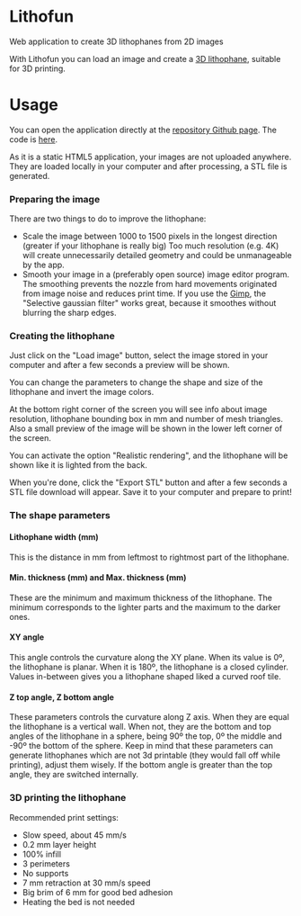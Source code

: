 # Lithofun

Web application to create 3D lithophanes from 2D images

With Lithofun you can load an image and create a [3D lithophane](https://en.wikipedia.org/wiki/Lithophane), suitable for 3D printing.

# Usage

You can open the application directly at the  [repository Github page](https://yomboprime.github.io/lithofun/lithofun.html). The code is [here](https://github.com/yomboprime/lithofun).

As it is a static HTML5 application, your images are not uploaded anywhere. They are loaded locally in your computer and after processing, a STL file is generated.

### Preparing the image

There are two things to do to improve the lithophane:

 - Scale the image between 1000 to 1500 pixels in the longest direction (greater if your lithophane is really big) Too much resolution (e.g. 4K) will create unnecessarily detailed geometry and could be unmanageable by the app.
 - Smooth your image in a (preferably open source) image editor program. The smoothing prevents the nozzle from hard movements originated from image noise and reduces print time. If you use the [Gimp](https://www.gimp.org/), the "Selective gaussian filter" works great, because it smoothes without blurring the sharp edges.

### Creating the lithophane

Just click on the "Load image" button, select the image stored in your computer and after a few seconds a preview will be shown.

You can change the parameters to change the shape and size of the lithophane and invert the image colors.

At the bottom right corner of the screen you will see info about image resolution, lithophane bounding box in mm and number of mesh triangles. Also a small preview of the image will be shown in the lower left corner of the screen.

You can activate the option "Realistic rendering", and the lithophane will be shown like it is lighted from the back.

When you're done, click the "Export STL" button and after a few seconds a STL file download will appear. Save it to your computer and prepare to print!

### The shape parameters

#### Lithophane width (mm)

This is the distance in mm from leftmost to rightmost part of the lithophane.

#### Min. thickness (mm) and Max. thickness (mm)

These are the minimum and maximum thickness of the lithophane. The minimum corresponds to the lighter parts and the maximum to the darker ones.

#### XY angle

This angle controls the curvature along the XY plane. When its value is 0º, the lithophane is planar. When it is 180º, the lithophane is a closed cylinder. Values in-between gives you a lithophane shaped liked a curved roof tile.

#### Z top angle, Z bottom angle

These parameters controls the curvature along Z axis. When they are equal the lithophane is a vertical wall. When not, they are the bottom and top angles of the lithophane in a sphere, being 90º the top, 0º the middle and -90º the bottom of the sphere. Keep in mind that these parameters can generate lithophanes which are not 3d printable (they would fall off while printing), adjust them wisely. If the bottom angle is greater than the top angle, they are switched internally.

### 3D printing the lithophane

Recommended print settings:

 - Slow speed, about 45 mm/s
 - 0.2 mm layer height
 - 100% infill
 - 3 perimeters
 - No supports
 - 7 mm retraction at 30 mm/s speed
 - Big brim of 6 mm for good bed adhesion
 - Heating the bed is not needed
